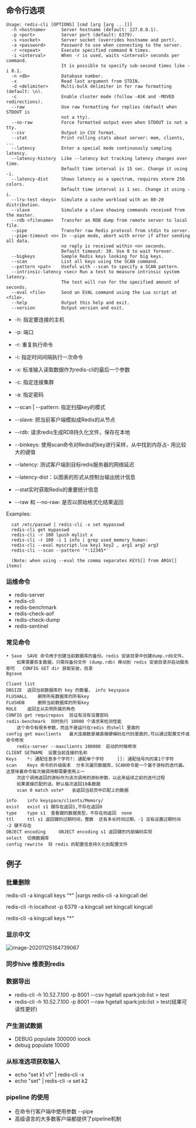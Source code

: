 
## 命令行选项
```
Usage: redis-cli [OPTIONS] [cmd [arg [arg ...]]]
  -h <hostname>      Server hostname (default: 127.0.0.1).
  -p <port>          Server port (default: 6379).
  -s <socket>        Server socket (overrides hostname and port).
  -a <password>      Password to use when connecting to the server.
  -r <repeat>        Execute specified command N times.
  -i <interval>      When -r is used, waits <interval> seconds per command.
                     It is possible to specify sub-second times like -i 0.1.
  -n <db>            Database number.
  -x                 Read last argument from STDIN.
  -d <delimiter>     Multi-bulk delimiter in for raw formatting (default: \n).
  -c                 Enable cluster mode (follow -ASK and -MOVED redirections).
  --raw              Use raw formatting for replies (default when STDOUT is
                     not a tty).
  --no-raw           Force formatted output even when STDOUT is not a tty.
  --csv              Output in CSV format.
  --stat             Print rolling stats about server: mem, clients, ...
  --latency          Enter a special mode continuously sampling latency.
  --latency-history  Like --latency but tracking latency changes over time.
                     Default time interval is 15 sec. Change it using -i.
  --latency-dist     Shows latency as a spectrum, requires xterm 256 colors.
                     Default time interval is 1 sec. Change it using -i.
  --lru-test <keys>  Simulate a cache workload with an 80-20 distribution.
  --slave            Simulate a slave showing commands received from the master.
  --rdb <filename>   Transfer an RDB dump from remote server to local file.
  --pipe             Transfer raw Redis protocol from stdin to server.
  --pipe-timeout <n> In --pipe mode, abort with error if after sending all data.
                     no reply is received within <n> seconds.
                     Default timeout: 30. Use 0 to wait forever.
  --bigkeys          Sample Redis keys looking for big keys.
  --scan             List all keys using the SCAN command.
  --pattern <pat>    Useful with --scan to specify a SCAN pattern.
  --intrinsic-latency <sec> Run a test to measure intrinsic system latency.
                     The test will run for the specified amount of seconds.
  --eval <file>      Send an EVAL command using the Lua script at <file>.
  --help             Output this help and exit.
  --version          Output version and exit.
````

- -h: 指定要连接的主机

- -p: 端口

- -r: 重复执行命令

- -i: 指定时间间隔执行一次命令

- -x: 标准输入读取数据作为redis-cli的最后一个参数

- -c: 指定连接集群

- -a: 指定密码

- --scan | --pattern: 指定扫描key的模式

- --slave: 把当前客户端模拟成Redis的从节点

- --rdb: 请求redis生成RDB持久化文件，保存在本地

- --binkeys: 使用scan命令对Redis的key进行采样，从中找到内存占- 用比较大的键值

- --latency: 测试客户端到目标redis服务器的网络延迟

- --latency-dist：以图表的形式从控制台输出统计信息

- --stat实时获取Redis的重要统计信息

- --raw 和 --no-raw: 是否以原始格式化结果返回

  

Examples:

```
  cat /etc/passwd | redis-cli -x set mypasswd
  redis-cli get mypasswd
  redis-cli -r 100 lpush mylist x
  redis-cli -r 100 -i 1 info | grep used_memory_human:
  redis-cli --eval myscript.lua key1 key2 , arg1 arg2 arg3
  redis-cli --scan --pattern '*:12345*'

  (Note: when using --eval the comma separates KEYS[] from ARGV[] items)
```

### 运维命令
- redis-server	
- redis-cli	
- redis-benchmark	
- redis-check-aof	
- redis-check-dump	
- redis-sentinel	

### 常见命令

```
• Save	SAVE 命令用于创建当前数据库的备份。redis 安装目录中创建dump.rdb文件。
	如果需要恢复数据，只需将备份文件 (dump.rdb) 移动到 redis 安装目录并启动服务即可   CONFIG GET dir 获取安装，目录
Bgsave	

Client list	
DBSIZE	返回当前数据库的 key 的数量， info keyspace
FLUSHALL	删除所有数据库的所有key
FLUSHDB 	删除当前数据库的所有key
ROLE 	返回主从实例所属的角色
CONFIG get requirepass	验证有没有设置密码
redis-benchmark	 同时执行 10000 个请求来检测性能   
	这个命令有很多参数，而且不是运行在redis 的shell 里面的 
config get maxclients	最大连接数是被直接硬编码在代码里面的,可以通过配置文件或命令修改
	redis-server --maxclients 100000  启动的时候修改
CLIENT SETNAME	设置当前连接的名称
Keys 	*: 通配任意多个字符?: 通配单个字符     []: 通配括号内的某1个字符 
scan	Keys 命令的升级版本  分多次遍历数据库，SCAN命令是一个基于游标的迭代器。这意味着命令每次被调用都需要使用上一
	次这个调用返回的游标作为该次调用的游标参数，以此来延续之前的迭代过程
	如果直接匹配的话，默认每次返回10条数据
	scan 0 match vote*   会返回当前页中匹配上的数据
	
info 	info keyspace/clients/Memory/
exist	exist s1 键存在返回1,不存在返回0
type 	type s1  查看键的数据类型，不存在则返回  none
ttl 	ttl s1 返回键的过期时间，整数  还有多长时间过期，-1 没有设置过期时间   -2 键不存在
OBJECT encoding  	OBJECT encoding s1 返回键的内部编码实现
select 	切换数据库
config rewrite	将 redis 的配置信息持久化到配置文件

```

## 例子
### 批量删除
redis-cli -a kingcall keys "*" |xargs redis-cli -a kingcall del

redis-cli -h localhost -p 6379 -a kingcall set kingcall kingcall

redis-cli -a kingcall keys "*"

### 显示中文
![image-20201125184739067](https://kingcall.oss-cn-hangzhou.aliyuncs.com/blog/img/2020/11/25/18:47:39-image-20201125184739067.png)
### 同步hive 维表到redis

### 数据导出
- redis-cli -h 10.52.7.100 -p 8001 --csv  hgetall spark:job:list > test
- redis-cli -h 10.52.7.100 -p 8001 --raw  hgetall spark:job:list > test(结果可读性更好)

### 产生测试数据

- DEBUG populate 300000 ioock 
- debug populate 10000

### 从标准选项获取输入

- echo "set k1 v1" | redis-cli -x
- echo "set" | redis-cli -x set k2



### pipeline 的使用

- 在命令行客户端中使用参数 --pipe
- 高级语言的大多数客户端都提供了pipeline机制

